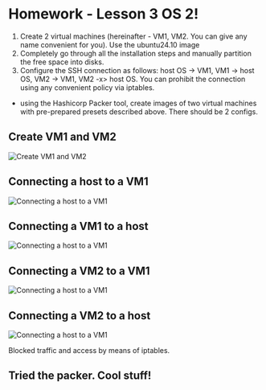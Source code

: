 # Homework - Lesson 3 OS 2!
1. Create 2 virtual machines (hereinafter - VM1, VM2. You can give any name convenient for you). Use the ubuntu24.10 image
2. Completely go through all the installation steps and manually partition the free space into disks.
3. Configure the SSH connection as follows: host OS -> VM1, VM1 -> host OS, VM2 -> VM1, VM2 -x> host OS. You can prohibit the connection using any convenient policy via iptables.

* using the Hashicorp Packer tool, create images of two virtual machines with pre-prepared presets described above. There should be 2 configs.

## Create VM1 and VM2

![Create VM1 and VM2](/images/create_two_vm.png)

## Connecting a host to a VM1

![Connecting a host to a VM1](/images/host_ssh_to_vm1.png)

## Connecting a VM1 to a host

![Connecting a host to a VM1](/images/vm1_ssh_to_host.png)

## Connecting a VM2 to a VM1

![Connecting a host to a VM1](/images/vm2_ssh_to_vm1.png)

## Connecting a VM2 to a host

![Connecting a host to a VM1](/images/vm2_ssh_to_host.png)

Blocked traffic and access by means of iptables.

## Tried the packer. Cool stuff!